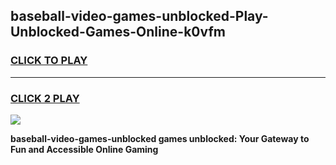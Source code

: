 
## baseball-video-games-unblocked-Play-Unblocked-Games-Online-k0vfm
<h3>
<a href="https://premium76.site?title=baseball-video-games-unblocked&ref=24A">CLICK TO PLAY</a></h3>
<hr>

<h3>
<a href="https://premium76.site?title=baseball-video-games-unblocked&ref=24A">CLICK 2 PLAY</a>
  
</h3>

<a href="https://premium76.site?title=baseball-video-games-unblocked&ref=24A"><img src="https://clearcache.store/games.png"></a>


**baseball-video-games-unblocked games unblocked: Your Gateway to Fun and Accessible Online Gaming**
